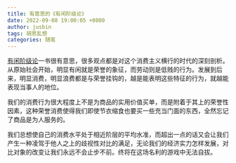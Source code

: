 ```yaml
---
title: 有意思的《有闲阶级论》
date: 2022-09-08 19:00:05 +0800
author: jusbin
tags: 胡思乱想
categories: 随笔
---
```

[有闲阶级论](/posts/有闲阶级论)一书很有意思，很多观点都是对这个消费主义横行的时代的深刻剖析。从原始社会开始，明显有闲就是荣誉的象征，而劳动则是低贱的行为。发展到后来，明显消费，明显浪费都是与荣誉挂钩的，越是能表明这些特征的行为，就越能表现当事人的地位。

我们的消费行为很大程度上不是为商品的实用价值买单，而是附着于其上的荣誉性因素，这种荣誉消费使得我们即使节衣缩食也要买一些充当门面的东西，全然忘记了商品是为人服务的。

我们总想使自己的消费水平处于相近阶层的平均水准，而超出一点的话又会让我们产生一种凌驾于他人之上的歧视性对比的满足，无论我们的经济实力怎样发展，对比对象的改变让我们永远不会止步不前。终将在这场名利的游戏中无法自拔。

